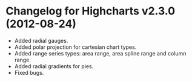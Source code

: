 # Changelog for Highcharts v2.3.0 (2012-08-24)
        
- Added radial gauges.
- Added polar projection for cartesian chart types.
- Added range series types: area range, area spline range and column range.
- Added radial gradients for pies.
- Fixed bugs.
